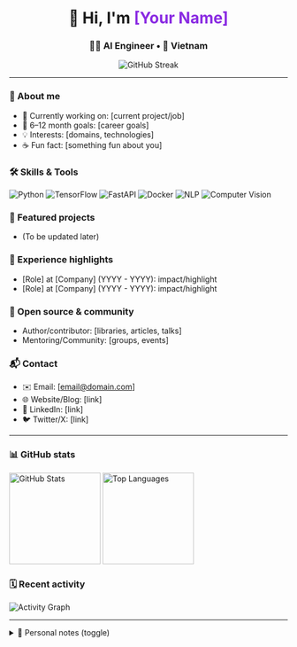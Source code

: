 <div align="center">

  <h1>👋 Hi, I'm <span style="color:#8a2be2">[Your Name]</span></h1>
  <h3>🧑‍💻 AI Engineer • 📍 Vietnam</h3>

  <!-- Your GitHub username is set below to show your stats -->
  <img src="https://streak-stats.demolab.com?user=rato-kaz&theme=radical" alt="GitHub Streak" />

</div>

---

### 🌟 About me
- 🔭 Currently working on: [current project/job]
- 🎯 6–12 month goals: [career goals]
- 💡 Interests: [domains, technologies]
- ☕ Fun fact: [something fun about you]

### 🛠️ Skills & Tools
<!-- Add or remove badges for your stack -->
<p>
  <img alt="Python" src="https://img.shields.io/badge/Python-3776AB?style=for-the-badge&logo=python&logoColor=fff" />
  <img alt="TensorFlow" src="https://img.shields.io/badge/TensorFlow-FF6F00?style=for-the-badge&logo=tensorflow&logoColor=fff" />
  <img alt="FastAPI" src="https://img.shields.io/badge/FastAPI-009688?style=for-the-badge&logo=fastapi&logoColor=fff" />
  <img alt="Docker" src="https://img.shields.io/badge/Docker-2496ED?style=for-the-badge&logo=docker&logoColor=fff" />
  <img alt="NLP" src="https://img.shields.io/badge/NLP-8A2BE2?style=for-the-badge&logoColor=fff" />
  <img alt="Computer Vision" src="https://img.shields.io/badge/Computer%20Vision-0A66C2?style=for-the-badge&logoColor=fff" />
</p>

### 🚀 Featured projects
- (To be updated later)

### 💼 Experience highlights
- [Role] at [Company] (YYYY - YYYY): impact/highlight
- [Role] at [Company] (YYYY - YYYY): impact/highlight

### 🧩 Open source & community
- Author/contributor: [libraries, articles, talks]
- Mentoring/Community: [groups, events]

### 📬 Contact
- ✉️ Email: [email@domain.com]
- 🌐 Website/Blog: [link]
- 💼 LinkedIn: [link]
- 🐦 Twitter/X: [link]

---

### 📊 GitHub stats
<div>
  <img height="165" src="https://github-readme-stats.vercel.app/api?username=rato-kaz&show_icons=true&theme=radical" alt="GitHub Stats" />
  <img height="165" src="https://github-readme-stats.vercel.app/api/top-langs/?username=rato-kaz&layout=compact&theme=radical" alt="Top Languages" />
</div>

### 🗓️ Recent activity
<div>
  <img src="https://github-readme-activity-graph.vercel.app/graph?username=rato-kaz&theme=react-dark&hide_border=true" alt="Activity Graph" />
</div>

---

<details>
  <summary>📎 Personal notes (toggle)</summary>

  <!-- Keep quick outlines, checklists, roadmaps here -->
  - [ ] Update avatar and banner
  - [ ] Add real contact info
  - [ ] Add 2–3 projects with images/demo
  - [ ] Proofread & format

</details>

<!--
QUICK GUIDE
1) Replace [items in brackets] with your info
2) Username is already set to 'rato-kaz' for the stats and graphs
3) Remove or add sections as needed
-->
